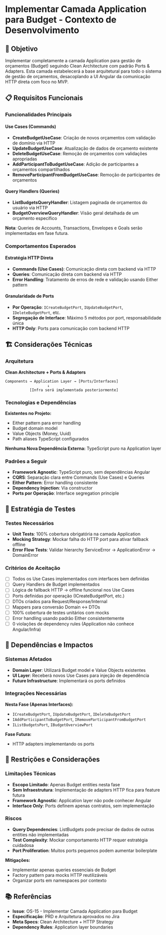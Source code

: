 # Implementar Camada Application para Budget - Contexto de Desenvolvimento

## 🎯 Objetivo

Implementar completamente a camada Application para gestão de orçamentos (Budget) seguindo Clean Architecture com padrão Ports & Adapters. Esta camada estabelecerá a base arquitetural para todo o sistema de gestão de orçamentos, desacoplando a UI Angular da comunicação HTTP direta com foco no MVP.

## 📋 Requisitos Funcionais

### Funcionalidades Principais

#### Use Cases (Commands)
- **CreateBudgetUseCase**: Criação de novos orçamentos com validação de domínio via HTTP
- **UpdateBudgetUseCase**: Atualização de dados de orçamento existente
- **DeleteBudgetUseCase**: Remoção de orçamentos com validações apropriadas
- **AddParticipantToBudgetUseCase**: Adição de participantes a orçamentos compartilhados
- **RemoveParticipantFromBudgetUseCase**: Remoção de participantes de orçamentos

#### Query Handlers (Queries)
- **ListBudgetsQueryHandler**: Listagem paginada de orçamentos do usuário via HTTP
- **BudgetOverviewQueryHandler**: Visão geral detalhada de um orçamento específico

**Nota**: Queries de Accounts, Transactions, Envelopes e Goals serão implementadas em fase futura.

### Comportamentos Esperados

#### Estratégia HTTP Direta
- **Commands (Use Cases)**: Comunicação direta com backend via HTTP
- **Queries**: Comunicação direta com backend via HTTP
- **Error Handling**: Tratamento de erros de rede e validação usando Either pattern

#### Granularidade de Ports
- **Por Operação**: `ICreateBudgetPort`, `IUpdateBudgetPort`, `IDeleteBudgetPort`, etc.
- **Segregação de Interface**: Máximo 5 métodos por port, responsabilidade única
- **HTTP Only**: Ports para comunicação com backend HTTP

## 🏗️ Considerações Técnicas

### Arquitetura

**Clean Architecture + Ports & Adapters**
```
Components → Application Layer → [Ports/Interfaces]
                   ↓
           [Infra será implementada posteriormente]
```

### Tecnologias e Dependências

**Existentes no Projeto:**
- Either pattern para error handling
- Budget domain model
- Value Objects (Money, Uuid)
- Path aliases TypeScript configurados

**Nenhuma Nova Dependência Externa:** TypeScript puro na Application layer

### Padrões a Seguir

- **Framework Agnostic**: TypeScript puro, sem dependências Angular
- **CQRS**: Separação clara entre Commands (Use Cases) e Queries
- **Either Pattern**: Error handling consistente
- **Dependency Injection**: Via constructor
- **Ports por Operação**: Interface segregation principle

## 🧪 Estratégia de Testes

### Testes Necessários

- **Unit Tests**: 100% cobertura obrigatória na camada Application
- **Mocking Strategy**: Mockar falha do HTTP port para ativar fallback offline
- **Error Flow Tests**: Validar hierarchy ServiceError → ApplicationError → DomainError

### Critérios de Aceitação

- [ ] Todos os Use Cases implementados com interfaces bem definidas
- [ ] Query Handlers de Budget implementados
- [ ] Lógica de fallback HTTP → offline funcional nos Use Cases
- [ ] Ports definidas por operação (ICreateBudgetPort, etc.)
- [ ] DTOs criados para Request/Response/Internal
- [ ] Mappers para conversão Domain ↔ DTOs
- [ ] 100% cobertura de testes unitários com mocks
- [ ] Error handling usando padrão Either consistentemente
- [ ] 0 violações de dependency rules (Application não conhece Angular/Infra)

## 🔗 Dependências e Impactos

### Sistemas Afetados

- **Domain Layer**: Utilizará Budget model e Value Objects existentes
- **UI Layer**: Receberá novos Use Cases para injeção de dependência
- **Future Infrastructure**: Implementará os ports definidos

### Integrações Necessárias

**Nesta Fase (Apenas Interfaces):**
- `ICreateBudgetPort`, `IUpdateBudgetPort`, `IDeleteBudgetPort`
- `IAddParticipantToBudgetPort`, `IRemoveParticipantFromBudgetPort`
- `IListBudgetsPort`, `IBudgetOverviewPort`

**Fase Futura:**
- HTTP adapters implementando os ports

## 🚧 Restrições e Considerações

### Limitações Técnicas

- **Escopo Limitado**: Apenas Budget entities nesta fase
- **Sem Infraestrutura**: Implementação de adapters HTTP fica para feature futura
- **Framework Agnostic**: Application layer não pode conhecer Angular
- **Interface Only**: Ports definem apenas contratos, sem implementação

### Riscos

- **Query Dependencies**: ListBudgets pode precisar de dados de outras entities não implementadas
- **Test Complexity**: Mockar comportamento HTTP requer estratégia cuidadosa
- **Port Proliferation**: Muitos ports pequenos podem aumentar boilerplate

**Mitigações:**
- Implementar apenas queries essenciais de Budget
- Factory pattern para mocks HTTP reutilizáveis
- Organizar ports em namespaces por contexto

## 📚 Referências

- **Issue**: OS-15 - Implementar Camada Application para Budget
- **Especificação**: PRD e Arquitetura aprovados no Jira
- **Meta Specs**: Clean Architecture + HTTP Strategy
- **Dependency Rules**: Application layer boundaries